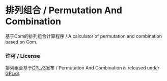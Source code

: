 # 排列组合 / Permutation And Combination
基于Com的排列组合计算程序 / A calculator of permutation and combination based on Com.

### 许可 / License
排列组合基于[GPLv3](WinFormApp/LicenseInfo/GPLv3.txt)发布 / Permutation And Combination is released under [GPLv3](WinFormApp/LicenseInfo/GPLv3.txt).
